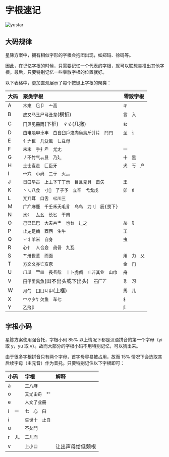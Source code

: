 # 字根速记

![yustar](/yustar.webp)

## 大码规律

星陳方案中，拥有相似字形的字根会抱团出现，如郑码、徐码等。

因此，在记忆字根的时候，只需要记忆一个代表的字根，就可以联想类推出其他字根。最后，只要特别记忆一些零散字根的位置就好。

以下表格中，更加直观展示了每个按键上字根的聚类：

| 大码 | 聚类字根                                     | 零散字根   |
| :--- | :------------------------------------------- | ---------- |
| A    | `木來　㔾卩　亠高`                            | `キ`         |
| B    | `皮又马彐尸弓丑韋`(横折)                       | `言　入`     |
| C    | `冂贝见冊雨`(下框)　`彳彡`(几撇)                 | `女`         |
| D    | `由电黽申車丰　白𠂤臼戶鬼向烏鳥斤爿片　鬥門`    | `至　讠`     |
| E    | `亻𠂇隹　几殳風　乚彑母`                        |
| F    | `未末　手扌龵　尤尢`                           | `一`         |
| G    | `丿不竹气𧘇艮　乃廴`                            | `十　黑`     |
| H    | `土士壴走　匚臣牙`                             | `犬　丂　户` |
| I    | `宀穴　小尚　二亍　火灬`                       |
| J    | `日曰早古　上丄下丅丁示　目且見貝　缶矢`       | `王`         |
| K    | `丶乀八食　寸𬺰　了子予　立辛　弋戈戊`          | `卯　纟`     |
| L    | `兀丌耳　口舌　巛川三`                         |
| M    | `广疒麻鹿　千壬禾夭毛豸　乌鸟　刀刂　辰{畏下}` |
| N    | `水氵　厶幺　长匕　干甫`                       |
| O    | `己已巳巴　大夫𡗗龶　也乜　辶之`                | `糸　钅`     |
| P    | `止龰足齒　酉西　生牛`                         | `工`         |
| Q    | `丷丬羊米　自身`                               | `虫`         |
| R    | `心忄　人合僉　咼骨　九瓦`                     |
| S    | `艹卅世革　而面`                               | `用　力　乂` |
| T    | `方文夂亦亡亥豕`                               | `金　门`     |
| U    | `爪瓜　罒皿　長镸髟　丨卜虎鹵　〢非其业　山巾` | `舟`         |
| V    | `田甲里禺魚`(田不出头或下出头)　`石厂丆`         | `豸　习`     |
| W    | `月勹　囗凵丩屮`(上框)                         | `馬　儿`     |
| X    | `冖𠂊夕饣欠鱼　车七`                            | `衤`         |
| Y    | `乙飛阝`                                         | `阝`         |

## 字根小码

星陈方案使用强音托，字根小码 85% 以上情况下都是汉语拼音的第一个字母（yi 取 y，yu 取 v）。故而大部分的字根小码不用特别记忆，可以猜出来。

由于很多字根拼音只有两个字母，首字母容易被占用，故而 15% 情况下会选取其后续字母（主元音）作为音托。只要特别记住以下字根即可：

| 小码  | 字根         | 解释             |
| :---- | :----------- | :--------------- |
| a     | `三八麻`       |                  |
| o     | `又尤由舟　艹` |                  |
| e     | `人文了业冊`   |                  |
| i　ㄧ | `七　心　臼`   |                  |
| i     | `矢世十　止自` |                  |
| u     | `不夂鬥`  |                  |
| r　ㄦ | `二儿而`       |                  |
| v     | `上小口`       | 让出声母给低频根 |
